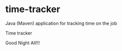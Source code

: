 # time-tracker
Java (Maven) application for tracking time on the job

Time tracker

Good Night All!!!
